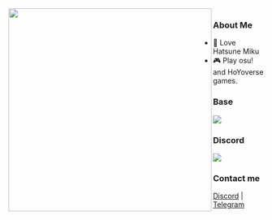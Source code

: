 <img src="https://i.pinimg.com/564x/38/aa/cb/38aacb4e1714c53d7d1f028e76e23042.jpg" width="400" align="left" />

### About Me
- 🎤 Love Hatsune Miku 
- 🎮 Play osu! and HoYoverse games.

### Base
![](https://skillicons.dev/icons?i=discord,linux,obsidian)

### Discord
<a href="https://discord.com/users/954702228789268512"  align="left">
    <img src="https://lanyard.cnrad.dev/api/954702228789268512?theme=light&bg=77cbce&borderRadius=15px&animated=true&">
</a>

### Contact me
[Discord](https://discordapp.com/users/954702228789268512) | [Telegram](https://t.me/mnelen12345)
